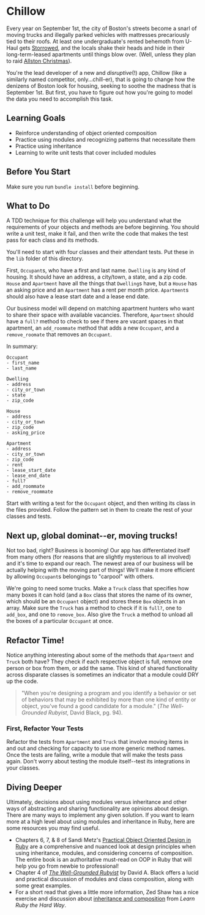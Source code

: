 # Chillow

Every year on September 1st, the city of Boston's streets become a snarl of moving trucks and illegally parked vehicles with mattresses precariously tied to their roofs. At least one undergraduate's rented behemoth from U-Haul gets [Storrowed](http://www.urbandictionary.com/define.php?term=storrowed), and the locals shake their heads and hide in their long-term-leased apartments until things blow over. (Well, unless they plan to raid [Allston Christmas](http://www.urbandictionary.com/define.php?term=allston+christmas)).

You're the lead developer of a new and *disruptive*(!) app, Chillow (like a similarly named competitor, only...chill-er), that is going to change how the denizens of Boston look for housing, seeking to soothe the madness that is September 1st. But first, you have to figure out how you're going to model the data you need to accomplish this task.

## Learning Goals
* Reinforce understanding of object oriented composition
* Practice using modules and recognizing patterns that necessitate them
* Practice using inheritance
* Learning to write unit tests that cover included modules

## Before You Start

Make sure you run `bundle install` before beginning.

## What to Do

A TDD technique for this challenge will help you understand what the requirements of your objects and methods are before beginning. You should write a unit test, make it fail, and then write the code that makes the test pass for each class and its methods.

You'll need to start with four classes and their attendant tests. Put these in the `lib` folder of this directory.

First, `Occupant`s, who have a first and last name. `Dwelling` is any kind of housing. It should have an address, a city/town, a state, and a zip code. `House` and `Apartment` have all the things that `Dwelling`s have, but a `House` has an asking price and an `Apartment` has a rent per month price. `Apartment`s should also have a lease start date and a lease end date.

Our business model will depend on matching apartment hunters who want to share their space with available vacancies. Therefore, `Apartment` should have a `full?` method to check to see if there are vacant spaces in that apartment, an `add_roommate` method that adds a new `Occupant`, and a `remove_roomate` that removes an `Occupant`.

In summary:

```
Occupant
- first_name
- last_name

Dwelling
- address
- city_or_town
- state
- zip_code

House
- address
- city_or_town
- zip_code
- asking_price

Apartment
- address
- city_or_town
- zip_code
- rent
- lease_start_date
- lease_end_date
- full?
- add_roommate
- remove_roommate
```

Start with writing a test for the `Occupant` object, and then writing its class in the files provided. Follow the pattern set in them to create the rest of your classes and tests.

## Next up, global dominat--er, moving trucks!

Not too bad, right? Business is booming! Our app has differentiated itself from many others (for reasons that are slightly mysterious to all involved) and it's time to expand our reach. The newest area of our business will be actually helping with the moving part of things! We'll make it more efficient by allowing `Occupant`s belongings to "carpool" with others.

We're going to need some trucks. Make a `Truck` class that specifies how many boxes it can hold (and a `Box` class that stores the name of its owner, which should be an `Occupant` object) and stores these `Box` objects in an array. Make sure the `Truck` has a method to check if it is `full?`, one to `add_box`, and one to `remove_box`. Also give the `Truck` a method to unload all the boxes of a particular `Occupant` at once.

## Refactor Time!

Notice anything interesting about some of the methods that `Apartment` and `Truck` both have? They check if each respective object is full, remove one person or box from them, or add the same. This kind of shared functionality across disparate classes is sometimes an indicator that a module could DRY up the code.

> "When you're designing a program and you identify a behavior or set of behaviors that may be exhibited by more than one kind of entity or object, you've found a good candidate for a module." (*The Well-Grounded Rubyist*, David Black, pg. 94).

### First, Refactor Your Tests

Refactor the tests from `Apartment` and `Truck` that involve moving items in and out and checking for capacity to use more generic method names. Once the tests are failing, write a module that will make the tests pass again. Don't worry about testing the module itself--test its integrations in your classes.

## Diving Deeper

Ultimately, decisions about using modules versus inheritance and other ways of abstracting and sharing functionality are opinions about design. There are many ways to implement any given solution. If you want to learn more at a high level about using modules and inheritance in Ruby, here are some resources you may find useful.

* Chapters 6, 7, & 8 of Sandi Metz's [Practical Object Oriented Design in Ruby](http://www.amazon.com/Practical-Object-Oriented-Design-Ruby-Addison-Wesley/dp/0321721330) are a comprehensive and nuanced look at design principles when using inheritance, modules, and considering concerns of composition. The entire book is an authoritative must-read on OOP in Ruby that will help you go from newbie to professional!
* Chapter 4 of [*The Well-Grounded Rubyist*](http://www.amazon.com/The-Well-Grounded-Rubyist-David-Black/dp/1933988657) by David A. Black offers a lucid and practical discussion of modules and class composition, along with some great examples.
* For a short read that gives a little more information, Zed Shaw has a nice exercise and discussion about [inheritance and composition](http://learnrubythehardway.org/book/ex44.html) from *Learn Ruby the Hard Way*.
